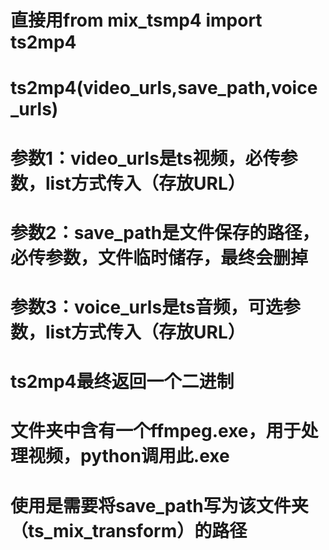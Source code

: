 # 直接用from mix_tsmp4 import ts2mp4
# ts2mp4(video_urls,save_path,voice_urls) 
# 参数1：video_urls是ts视频，必传参数，list方式传入（存放URL）
# 参数2：save_path是文件保存的路径，必传参数，文件临时储存，最终会删掉
# 参数3：voice_urls是ts音频，可选参数，list方式传入（存放URL）
# ts2mp4最终返回一个二进制
# 文件夹中含有一个ffmpeg.exe，用于处理视频，python调用此.exe
# 使用是需要将save_path写为该文件夹（ts_mix_transform）的路径